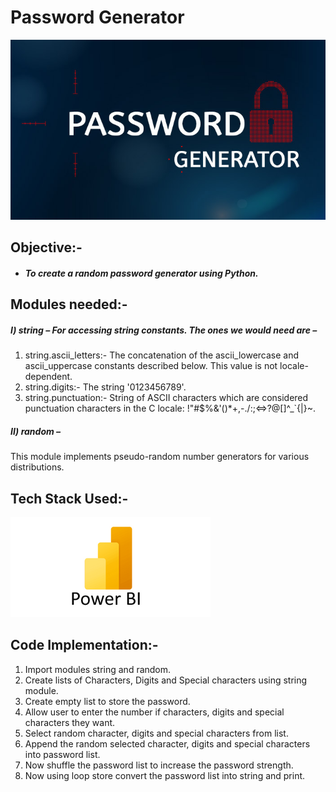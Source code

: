 # Password Generator
![image](https://github.com/gauraishwarya/Project-Images/blob/main/Password%20Generator.jpg)
## Objective:-
- ##### To create a random password generator using Python. 
## Modules needed:-
##### I) string – For accessing string constants. The ones we would need are –
1) string.ascii_letters:- The concatenation of the ascii_lowercase and ascii_uppercase constants described below. This value is not locale-dependent.
2) string.digits:- The string '0123456789'.
3) string.punctuation:- String of ASCII characters which are considered punctuation characters in the C locale: !"#$%&'()*+,-./:;<=>?@[\]^_`{|}~.
##### II) random – 
This module implements pseudo-random number generators for various distributions.
## Tech Stack Used:-
![Techstack](https://github.com/gauraishwarya/Project-Images/blob/main/Power%20Bi%20icon.png?raw=true)
## Code Implementation:-
1) Import modules string and random.
2) Create lists of Characters, Digits and Special characters using string module.
3) Create empty list to store the password.
4) Allow user to enter the number if characters, digits and special characters they want.
5) Select random character, digits and special characters from list.
6) Append the random selected character, digits and special characters into password list.
7) Now shuffle the password list to increase the password strength.
8) Now using loop store convert the password list into string and print.
